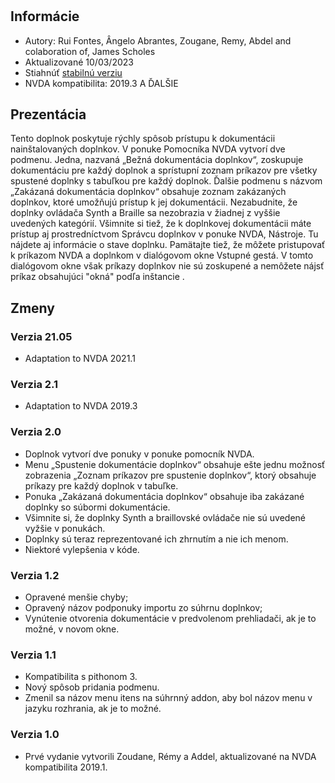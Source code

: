 #  #

## Informácie ##
* Autory: Rui Fontes, Ângelo Abrantes, Zougane, Remy, Abdel and colaboration of, James Scholes
* Aktualizované 10/03/2023
* Stiahnúť [stabilnú verziu][1]
* NVDA kompatibilita: 2019.3 A ĎALŠIE

## Prezentácia ##
Tento doplnok poskytuje rýchly spôsob prístupu k dokumentácii nainštalovaných doplnkov.
V ponuke Pomocníka NVDA vytvorí dve podmenu. Jedna, nazvaná „Bežná dokumentácia doplnkov“, zoskupuje dokumentáciu pre každý doplnok a sprístupní zoznam príkazov pre všetky spustené doplnky s tabuľkou pre každý doplnok.
Ďalšie podmenu s názvom „Zakázaná dokumentácia doplnkov“ obsahuje zoznam zakázaných doplnkov, ktoré umožňujú prístup k jej dokumentácii.
Nezabudnite, že doplnky ovládača Synth a Braille sa nezobrazia v žiadnej z vyššie uvedených kategórií.
Všimnite si tiež, že k doplnkovej dokumentácii máte prístup aj prostredníctvom Správcu doplnkov v ponuke NVDA, Nástroje. Tu nájdete aj informácie o stave doplnku.
Pamätajte tiež, že môžete pristupovať k príkazom NVDA a doplnkom v dialógovom okne Vstupné gestá. V tomto dialógovom okne však príkazy doplnkov nie sú zoskupené a nemôžete nájsť príkaz obsahujúci "okná" podľa inštancie .

## Zmeny ##

### Verzia 21.05 ###
* Adaptation to NVDA 2021.1

### Verzia 2.1 ###
* Adaptation to NVDA 2019.3

### Verzia 2.0 ###
* Doplnok vytvorí dve ponuky v ponuke pomocník NVDA.
* Menu „Spustenie dokumentácie doplnkov“ obsahuje ešte jednu možnosť zobrazenia „Zoznam príkazov pre spustenie doplnkov“, ktorý obsahuje príkazy pre každý doplnok v tabuľke.
* Ponuka „Zakázaná dokumentácia doplnkov“ obsahuje iba zakázané doplnky so súbormi dokumentácie.
* Všimnite si, že doplnky Synth a braillovské ovládače nie sú uvedené vyžšie v ponukách.
* Doplnky sú teraz reprezentované ich zhrnutím a nie ich menom.
* Niektoré vylepšenia v kóde.

### Verzia 1.2 ###
* Opravené menšie chyby;
* Opravený názov podponuky importu zo súhrnu doplnkov;
* Vynútenie otvorenia dokumentácie v predvolenom prehliadači, ak je to možné, v novom okne.

### Verzia 1.1 ###
* Kompatibilita s pithonom 3.
* Nový spôsob pridania podmenu.
* Zmenil sa názov menu itens na súhrnný addon, aby bol názov menu v jazyku rozhrania, ak je to možné.

### Verzia 1.0 ###
* Prvé vydanie vytvorili Zoudane, Rémy a Addel, aktualizované na NVDA kompatibilita 2019.1. 

[1]: https://github.com/ruifontes/addonsHelp/releases/download/2023.09.21/addonsHelp-2023.09.21.nvda-addon
